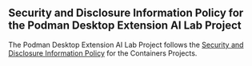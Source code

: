 ## Security and Disclosure Information Policy for the Podman Desktop Extension AI Lab Project

The Podman Desktop Extension AI Lab Project follows the [Security and Disclosure Information Policy](https://github.com/containers/common/blob/main/SECURITY.md) for the Containers Projects.
